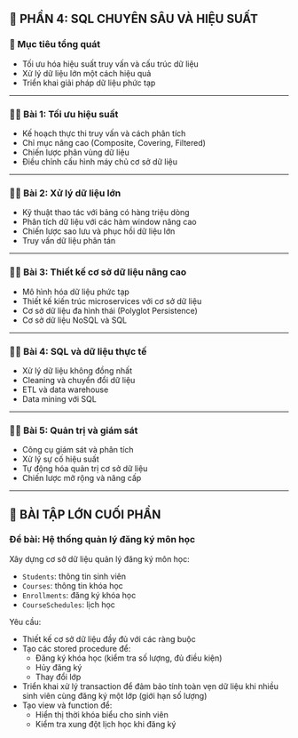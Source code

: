 ## 📘 PHẦN 4: SQL CHUYÊN SÂU VÀ HIỆU SUẤT

### 🎯 Mục tiêu tổng quát

- Tối ưu hóa hiệu suất truy vấn và cấu trúc dữ liệu
- Xử lý dữ liệu lớn một cách hiệu quả
- Triển khai giải pháp dữ liệu phức tạp

---

### 🧑‍🏫 Bài 1: Tối ưu hiệu suất

- Kế hoạch thực thi truy vấn và cách phân tích
- Chỉ mục nâng cao (Composite, Covering, Filtered)
- Chiến lược phân vùng dữ liệu
- Điều chỉnh cấu hình máy chủ cơ sở dữ liệu

---

### 🧑‍🏫 Bài 2: Xử lý dữ liệu lớn

- Kỹ thuật thao tác với bảng có hàng triệu dòng
- Phân tích dữ liệu với các hàm window nâng cao
- Chiến lược sao lưu và phục hồi dữ liệu lớn
- Truy vấn dữ liệu phân tán

---

### 🧑‍🏫 Bài 3: Thiết kế cơ sở dữ liệu nâng cao

- Mô hình hóa dữ liệu phức tạp
- Thiết kế kiến trúc microservices với cơ sở dữ liệu
- Cơ sở dữ liệu đa hình thái (Polyglot Persistence)
- Cơ sở dữ liệu NoSQL và SQL

---

### 🧑‍🏫 Bài 4: SQL và dữ liệu thực tế

- Xử lý dữ liệu không đồng nhất
- Cleaning và chuyển đổi dữ liệu
- ETL và data warehouse
- Data mining với SQL

---

### 🧑‍🏫 Bài 5: Quản trị và giám sát

- Công cụ giám sát và phân tích
- Xử lý sự cố hiệu suất
- Tự động hóa quản trị cơ sở dữ liệu
- Chiến lược mở rộng và nâng cấp

---

## 🧪 BÀI TẬP LỚN CUỐI PHẦN

### **Đề bài: Hệ thống quản lý đăng ký môn học**

Xây dựng cơ sở dữ liệu quản lý đăng ký môn học:

- `Students`: thông tin sinh viên
- `Courses`: thông tin khóa học
- `Enrollments`: đăng ký khóa học
- `CourseSchedules`: lịch học

Yêu cầu:

- Thiết kế cơ sở dữ liệu đầy đủ với các ràng buộc
- Tạo các stored procedure để:
  - Đăng ký khóa học (kiểm tra số lượng, đủ điều kiện)
  - Hủy đăng ký
  - Thay đổi lớp
- Triển khai xử lý transaction để đảm bảo tính toàn vẹn dữ liệu khi nhiều sinh viên cùng đăng ký một lớp (giới hạn số lượng)
- Tạo view và function để:
  - Hiển thị thời khóa biểu cho sinh viên
  - Kiểm tra xung đột lịch học khi đăng ký
